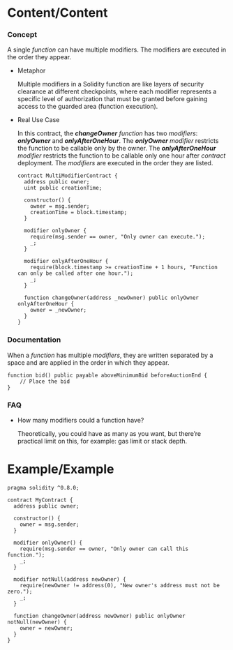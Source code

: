 # Content/Content

### Concept

A single *function* can have multiple modifiers. The modifiers are executed in the order they appear.

- Metaphor
    
    Multiple modifiers in a Solidity function are like layers of security clearance at different checkpoints, where each modifier represents a specific level of authorization that must be granted before gaining access to the guarded area (function execution).
    
- Real Use Case
    
    In this contract, the ***changeOwner*** *function* has two *modifiers*: ***onlyOwner*** and ***onlyAfterOneHour***. The ***onlyOwner*** *modifier* restricts the function to be callable only by the owner. The ***onlyAfterOneHour*** *modifier* restricts the function to be callable only one hour after *contract* deployment. The *modifiers* are executed in the order they are listed.
    
    ```solidity
    contract MultiModifierContract {
      address public owner;
      uint public creationTime;
    
      constructor() {
        owner = msg.sender;
        creationTime = block.timestamp;
      }
    
      modifier onlyOwner {
        require(msg.sender == owner, "Only owner can execute.");
        _;
      }
    
      modifier onlyAfterOneHour {
        require(block.timestamp >= creationTime + 1 hours, "Function can only be called after one hour.");
        _;
      }
    
      function changeOwner(address _newOwner) public onlyOwner onlyAfterOneHour {
        owner = _newOwner;
      }
    }
    ```
    

### Documentation

When a *function* has multiple *modifiers*, they are written separated by a space and are applied in the order in which they appear.

```solidity
function bid() public payable aboveMinimumBid beforeAuctionEnd {
    // Place the bid
}
```

### FAQ

- How many modifiers could a function have?
    
    Theoretically, you could have as many as you want, but there’re practical limit on this, for example: gas limit or stack depth.  
    

# Example/Example

```solidity
pragma solidity ^0.8.0;

contract MyContract {
  address public owner;

  constructor() {
    owner = msg.sender;
  }

  modifier onlyOwner() {
    require(msg.sender == owner, "Only owner can call this function.");
    _;
  }

  modifier notNull(address newOwner) {
    require(newOwner != address(0), "New owner's address must not be zero.");
    _;
  }

  function changeOwner(address newOwner) public onlyOwner notNull(newOwner) {
    owner = newOwner;
  }
}
```
